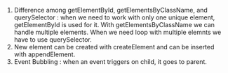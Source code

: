 1. Difference among getElementById, getElementsByClassName, and querySelector : when we need to work with only one unique element, getElementById is used for it. With getElementsByClassName we can handle multiple elements. When we need loop with multiple elemnts we have to use querySelector.
2. New element can be created with createElement and can be inserted with appendElement.
3. Event Bubbling : when an event triggers on child, it goes to parent.
